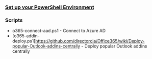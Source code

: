 ### [Set up your PowerShell Environment](https://github.com/directorcia/Office365/wiki/Set-up-your-PowerShell-Environment)

### Scripts
* o365-connect-aad.ps1 - Connect to Azure AD
* [o365-addin-deploy.ps1]https://github.com/directorcia/Office365/wiki/Deploy-popular-Outlook-addins-centrally - Deploy popular Outlook addins centrally


